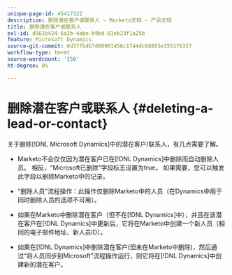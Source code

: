```yaml
---
unique-page-id: 45417322
description: 删除潜在客户或联系人 — Marketo文档 — 产品文档
title: 删除潜在客户或联系人
exl-id: d561b424-6a2b-4abe-b9bd-81eb23f1a25b
feature: Microsoft Dynamics
source-git-commit: 0d37fbdb7d08901458c1744dc68893e155176327
workflow-type: tm+mt
source-wordcount: '150'
ht-degree: 0%

---
```


# 删除潜在客户或联系人 {#deleting-a-lead-or-contact}

关于删除[!DNL Microsoft Dynamics]中的潜在客户/联系人，有几点需要了解。

* Marketo不会仅仅因为潜在客户已在[!DNL Dynamics]中删除而自动删除人员。 相反，“Microsoft已删除”字段标志设置为true。 如果需要，您可以触发此字段以删除Marketo中的记录。

* “删除人员”流程操作：此操作仅删除Marketo中的人员（在Dynamics中用于同时删除人员的选项不可用）。

* 如果在Marketo中删除潜在客户（但不在[!DNL Dynamics]中），并且在该潜在客户在[!DNL Dynamics]中更新后，它将在Marketo中创建一个新人员（相同的电子邮件地址、新人员ID）。

* 如果在[!DNL Dynamics]中删除潜在客户(但未在Marketo中删除)，然后通过“将人员同步到Microsoft”流程操作运行，则它将在[!DNL Dynamics]中创建新的潜在客户。
